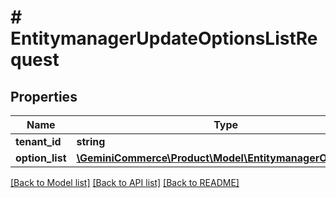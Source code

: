 # # EntitymanagerUpdateOptionsListRequest


## Properties 


Name | Type | Description | Notes
------------ | ------------- | ------------- | -------------
**tenant_id**| **string** |   | [optional]
**option_list**| [**\GeminiCommerce\Product\Model\EntitymanagerOptionsList**](EntitymanagerOptionsList.md) |   | [optional]


[[Back to Model list]](../../README.md#models) [[Back to API list]](../../README.md#endpoints) [[Back to README]](../../README.md)

